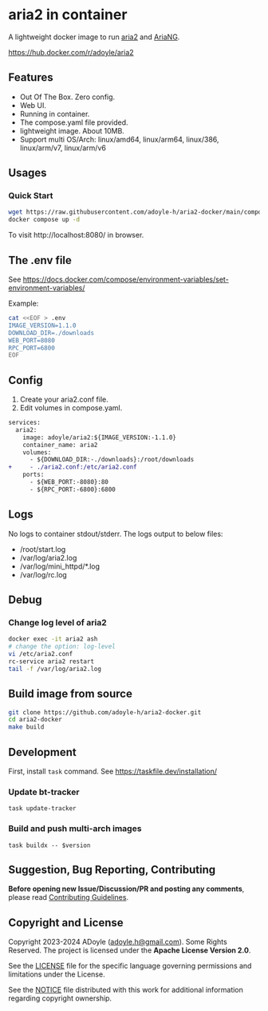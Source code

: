 # aria2 in container

A lightweight docker image to run [aria2](https://github.com/aria2/aria2) and [AriaNG](https://github.com/mayswind/AriaNg).

https://hub.docker.com/r/adoyle/aria2

## Features

- Out Of The Box. Zero config.
- Web UI.
- Running in container.
- The compose.yaml file provided.
- lightweight image. About 10MB.
- Support multi OS/Arch: linux/amd64, linux/arm64, linux/386, linux/arm/v7, linux/arm/v6

## Usages

### Quick Start

```sh
wget https://raw.githubusercontent.com/adoyle-h/aria2-docker/main/compose.yaml
docker compose up -d
```

To visit http://localhost:8080/ in browser.

## The .env file

See https://docs.docker.com/compose/environment-variables/set-environment-variables/

Example:

```sh
cat <<EOF > .env
IMAGE_VERSION=1.1.0
DOWNLOAD_DIR=./downloads
WEB_PORT=8080
RPC_PORT=6800
EOF
```

## Config

1. Create your aria2.conf file.
2. Edit volumes in compose.yaml.

```diff
services:
  aria2:
    image: adoyle/aria2:${IMAGE_VERSION:-1.1.0}
    container_name: aria2
    volumes:
      - ${DOWNLOAD_DIR:-./downloads}:/root/downloads
+     - ./aria2.conf:/etc/aria2.conf
    ports:
      - ${WEB_PORT:-8080}:80
      - ${RPC_PORT:-6800}:6800
```

## Logs

No logs to container stdout/stderr. The logs output to below files:

- /root/start.log
- /var/log/aria2.log
- /var/log/mini_httpd/*.log
- /var/log/rc.log

## Debug

### Change log level of aria2

```sh
docker exec -it aria2 ash
# change the option: log-level
vi /etc/aria2.conf
rc-service aria2 restart
tail -f /var/log/aria2.log
```

## Build image from source

```sh
git clone https://github.com/adoyle-h/aria2-docker.git
cd aria2-docker
make build
```

## Development

First, install `task` command. See https://taskfile.dev/installation/

### Update bt-tracker

`task update-tracker`

### Build and push multi-arch images

`task buildx -- $version`

## Suggestion, Bug Reporting, Contributing

**Before opening new Issue/Discussion/PR and posting any comments**, please read [Contributing Guidelines](https://gcg.adoyle.me/CONTRIBUTING).

## Copyright and License

Copyright 2023-2024 ADoyle (adoyle.h@gmail.com). Some Rights Reserved.
The project is licensed under the **Apache License Version 2.0**.

See the [LICENSE][] file for the specific language governing permissions and limitations under the License.

See the [NOTICE][] file distributed with this work for additional information regarding copyright ownership.


<!-- Links -->

[LICENSE]: ./LICENSE
[NOTICE]: ./NOTICE
[tags]: https://github.com/adoyle-h/aria2-docker/tags
[issue]: https://github.com/adoyle-h/aria2-docker/issues
